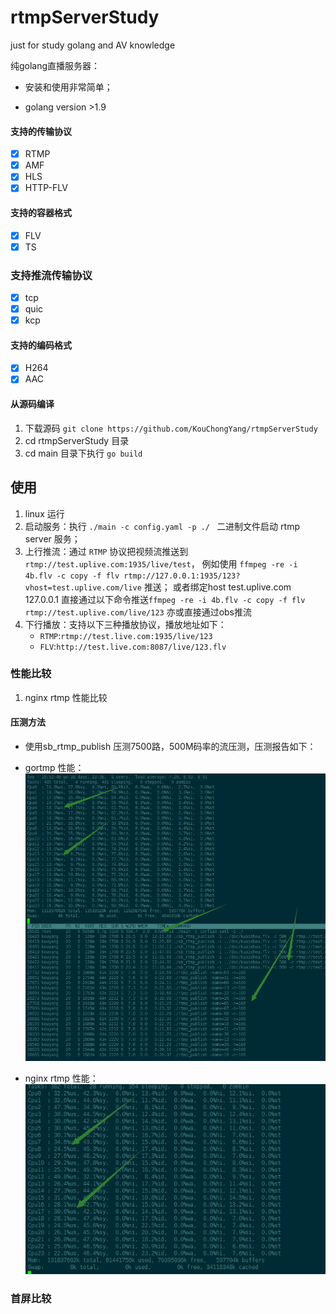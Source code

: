 # rtmpServerStudy
just for study golang and AV knowledge

纯golang直播服务器：
- 安装和使用非常简单；

- golang version >1.9

#### 支持的传输协议
- [x] RTMP
- [x] AMF
- [x] HLS
- [x] HTTP-FLV

#### 支持的容器格式
- [x] FLV
- [x] TS

### 支持推流传输协议
- [x] tcp
- [x] quic
- [x] kcp

#### 支持的编码格式
- [x] H264
- [x] AAC

#### 从源码编译
1. 下载源码 `git clone https://github.com/KouChongYang/rtmpServerStudy`
2. cd rtmpServerStudy 目录
2. cd main 目录下执行 `go build`

## 使用
1. linux 运行
2. 启动服务：执行 `./main -c config.yaml -p ./ ` 二进制文件启动 rtmp server 服务；
3. 上行推流：通过 `RTMP` 协议把视频流推送到 `rtmp://test.uplive.com:1935/live/test`，
例如使用 `ffmpeg -re -i 4b.flv -c copy -f flv rtmp://127.0.0.1:1935/123?vhost=test.uplive.com/live` 推送；
或者绑定host test.uplive.com 127.0.0.1 直接通过以下命令推送`ffmpeg -re -i 4b.flv -c copy -f flv rtmp://test.uplive.com/live/123`
亦或直接通过obs推流
4. 下行播放：支持以下三种播放协议，播放地址如下：
    - `RTMP`:`rtmp://test.live.com:1935/live/123`
    - `FLV`:`http://test.live.com:8087/live/123.flv`

### 性能比较
1. nginx rtmp 性能比较
#### 压测方法

* 使用sb_rtmp_publish 压测7500路，500M码率的流压测，压测报告如下：

- gortmp 性能：
![](pic/gortmp.jpg)

- nginx rtmp 性能：
![](pic/nginx-rtmp.jpg)
### 首屏比较